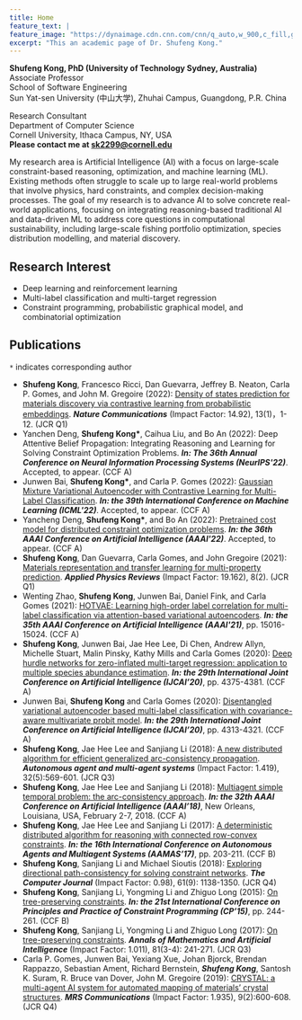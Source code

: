 ```yaml
---
title: Home
feature_text: |
feature_image: "https://dynaimage.cdn.cnn.com/cnn/q_auto,w_900,c_fill,g_auto,h_506,ar_16:9/http%3A%2F%2Fcdn.cnn.com%2Fcnnnext%2Fdam%2Fassets%2F181010131059-australia-best-beaches-cossies-beach-cocos3.jpg"
excerpt: "This an academic page of Dr. Shufeng Kong."
---
```


**Shufeng Kong, PhD (University of Technology Sydney, Australia)**  
Associate Professor  
School of Software Engineering  
Sun Yat-sen University (中山大学), Zhuhai Campus, Guangdong, P.R. China

Research Consultant  
Department of Computer Science  
Cornell University, Ithaca Campus, NY, USA  
**Please contact me at sk2299@cornell.edu**

My research area is Artificial Intelligence (AI) with a focus on large-scale constraint-based reasoning, 
optimization, and machine learning (ML). Existing methods often struggle to
scale up to large real-world problems that involve physics, hard constraints, and complex decision-making processes. 
The goal of my research is to advance AI to solve concrete real-world applications, focusing on
integrating reasoning-based traditional AI and data-driven ML to address core questions in computational sustainability, 
including large-scale fishing portfolio optimization, species distribution modelling, and material discovery.

<!---
{% include button.html text="Fork it" icon="github" link="https://github.com/daviddarnes/alembic" color="#0366d6" %}
{% include button.html text="Buy me a coffee ☕️" link="https://buymeacoffee.com/daviddarnes#support" color="#f68140" %}
{% include button.html text="Tweet it" icon="twitter" link="https://twitter.com/intent/tweet/?url=https://alembic.darn.es&text=Alembic%20-%20A%20Jekyll%20boilerplate%20theme&via=DavidDarnes" color="#0d94e7" %}
{% include button.html text="Install Alembic ⚗️" link="https://github.com/daviddarnes/alembic#installation" %}
-->

## Research Interest
- Deep learning and reinforcement learning
- Multi-label classification and multi-target regression
- Constraint programming, probabilistic graphical model, and combinatorial optimization


<!---
- Clear and elegant design that can be used out of the box or as solid starting point
- Tested in all major browsers, including **IE and Edge**
- Built in **Service Worker** so it can work offline and on slow connections
- **Configurable colours** and typography in a single settings file
- Extensive set of **shortcodes** to include various elements; such as buttons, icons, figure images and more
- Solid **typographic framework** from [Sassline](https://sassline.com/)
- Configurable navigation via a single file
- Modular Jekyll components
- Post category support in the form of a single post index page grouped by category
- Built in live search using JavaScript
- **Contact form** built in using [Formspree](https://formspree.io/)
- Designed with **[Siteleaf](https://www.siteleaf.com/)** in mind
- Has 9 of the most popular networks as performant sharing buttons
- Has documentation
-->

## Publications
`*` indicates corresponding author
- **Shufeng Kong**, Francesco Ricci, Dan Guevarra, Jeffrey B. Neaton, Carla P. Gomes, and John M. Gregoire (2022): [Density of states prediction for materials discovery via contrastive learning from probabilistic embeddings](https://www.nature.com/articles/s41467-022-28543-x). ***Nature Communications*** (Impact Factor: 14.92), 13(1)，1-12. (JCR Q1)
- Yanchen Deng, **Shufeng Kong\***, Caihua Liu, and Bo An (2022): Deep Attentive Belief Propagation: Integrating Reasoning and Learning for Solving Constraint Optimization Problems.  ***In: The 36th Annual Conference on Neural Information Processing Systems (NeurIPS'22)***. Accepted, to appear. (CCF A)
- Junwen Bai, **Shufeng Kong\***, and Carla P. Gomes (2022): [Gaussian Mixture Variational Autoencoder with Contrastive Learning for Multi-Label Classification](https://arxiv.org/abs/2112.00976). ***In: the 39th International Conference on Machine Learning (ICML'22)***. Accepted, to appear. (CCF A)
- Yancheng Deng, **Shufeng Kong\***, and Bo An (2022): [Pretrained cost model for distributed constraint optimization problems](https://arxiv.org/abs/2112.04187). ***In: the 36th AAAI Conference on Artificial Intelligence (AAAI'22)***. Accepted, to appear. (CCF A)
- **Shufeng Kong**, Dan Guevarra, Carla Gomes, and John Gregoire (2021): [Materials representation and transfer learning for multi-property prediction](https://aip.scitation.org/doi/10.1063/5.0047066). ***Applied Physics Reviews*** (Impact Factor: 19.162), 8(2). (JCR Q1)
- Wenting Zhao, **Shufeng Kong**, Junwen Bai, Daniel Fink, and Carla Gomes (2021): [HOTVAE: Learning high-order label correlation for multi-label classification via attention-based variational autoencoders](https://arxiv.org/abs/2103.06375). ***In: the 35th AAAI Conference on Artificial Intelligence (AAAI'21)***, pp. 15016-15024. (CCF A)
- **Shufeng Kong**, Junwen Bai, Jae Hee Lee, Di Chen, Andrew Allyn, Michelle Stuart, Malin Pinsky, Kathy Mills and Carla Gomes (2020): [Deep hurdle networks for zero-inflated multi-target regression: application to multiple species abundance estimation](https://www.ijcai.org/proceedings/2020/603). ***In: the 29th International Joint Conference on Artificial Intelligence (IJCAI’20)***, pp. 4375-4381. (CCF A)
- Junwen Bai, **Shufeng Kong** and Carla Gomes (2020): [Disentangled variational autoencoder based multi-label classification with covariance-aware multivariate probit model](https://www.ijcai.org/proceedings/2020/595). ***In: the 29th International Joint Conference on Artificial Intelligence (IJCAI’20)***, pp. 4313-4321. (CCF A)
- **Shufeng Kong**, Jae Hee Lee and Sanjiang Li (2018): [A new distributed algorithm for efficient generalized arc-consistency propagation](https://link.springer.com/article/10.1007/s10458-018-9388-x). ***Autonomous agent and multi-agent systems*** (Impact Factor: 1.419), 32(5):569-601. (JCR Q3)
- **Shufeng Kong**, Jae Hee Lee and Sanjiang Li (2018): [Multiagent simple temporal problem: the arc-consistency approach](https://www.aaai.org/ocs/index.php/AAAI/AAAI18/paper/view/17182). ***In: the 32th AAAI Conference on Artificial Intelligence (AAAI’18)***, New Orleans, Louisiana, USA, February 2-7, 2018. (CCF A)
- **Shufeng Kong**, Jae Hee Lee and Sanjiang Li (2017): [A deterministic distributed algorithm for reasoning with connected row-convex constraints](http://dl.acm.org/citation.cfm?id=3091159). ***In: the 16th International Conference on Autonomous Agents and Multiagent Systems (AAMAS’17)***, pp. 203-211. (CCF B)
- **Shufeng Kong**, Sanjiang Li and Michael Sioutis (2018): [Exploring directional path-consistency for solving constraint networks](https://academic.oup.com/comjnl/advance-article/doi/10.1093/comjnl/bxx122/4779882). ***The Computer Journal*** (Impact Factor: 0.98), 61(9): 1138-1350. (JCR Q4)
- **Shufeng Kong**, Sanjiang Li, Yongming Li and Zhiguo Long (2015): [On tree-preserving constraints](https://link.springer.com/chapter/10.1007/978-3-319-23219-5_18). ***In: the 21st International Conference on Principles and Practice of Constraint Programming (CP’15)***, pp. 244-261. (CCF B)
- **Shufeng Kong**, Sanjiang Li, Yongming Li and Zhiguo Long (2017): [On tree-preserving constraints](https://link.springer.com/article/10.1007/s10472-017-9552-z). ***Annals of Mathematics and Artificial Intelligence*** (Impact Factor: 1.011), 81(3-4):
241-271. (JCR Q3)
- Carla P. Gomes, Junwen Bai, Yexiang Xue, Johan Bjorck, Brendan Rappazzo, Sebastian Ament, Richard Bernstein, ***Shufeng Kong***, Santosh K. Suram, R. Bruce van Dover, John M. Gregoire (2019): [CRYSTAL: a multi-agent AI system for automated mapping of materials’ crystal structures](https://www.cambridge.org/core/journals/mrs-communications/article/crystal-a-multiagent-ai-system-for-automated-mapping-of-materials-crystal-structures/73E3A4F24120EBD71A782F0ED278ECB3). ***MRS Communications*** (Impact Factor: 1.935), 9(2):600-608. (JCR Q4)




<!---
Here are a few examples of Alembic out in the wild being used in a variety of ways:

- [bawejakunal.github.io](https://bawejakunal.github.io/)
- [case2111.github.io](https://case2111.github.io/)
- [karateca.org](https://www.karateca.org/)

## Installation

### Quick setup

To give you a running start I've put together some starter kits that you can download, fork or even deploy immediately:

- ⚗️🍨 Vanilla Jekyll starter kit  
  [![Deploy to Netlify](https://www.netlify.com/img/deploy/button.svg)](https://app.netlify.com/start/deploy?repository=https://github.com/daviddarnes/alembic-kit){:style="background: none"}
- ⚗️🌲 Forestry starter kit  
  [![Deploy to Forestry](https://assets.forestry.io/import-to-forestry.svg)](https://app.forestry.io/quick-start?repo=daviddarnes/alembic-forestry-kit&engine=jekyll){:style="background: none"}  
  [![Deploy to Netlify](https://www.netlify.com/img/deploy/button.svg)](https://app.netlify.com/start/deploy?repository=https://github.com/daviddarnes/alembic-forestry-kit){:style="background: none"}
- ⚗️💠 Netlify CMS starter kit  
  [![Deploy to Netlify](https://www.netlify.com/img/deploy/button.svg)](https://app.netlify.com/start/deploy?repository=https://github.com/daviddarnes/alembic-netlifycms-kit&stack=cms){:style="background: none"}

- ⚗️:octocat: GitHub Pages with remote theme kit  
  {% include button.html text="Download kit" link="https://github.com/daviddarnes/alembic-kit/archive/remote-theme.zip" color="#24292e" %}
- ⚗️🚀 Stackbit starter kit  
  [![Create with Stackbit](https://assets.stackbit.com/badge/create-with-stackbit.svg)](https://app.stackbit.com/create?theme=https://github.com/daviddarnes/alembic-stackbit-kit){:style="background: none"}

### As a Jekyll theme

1. Add `gem "alembic-jekyll-theme"` to your `Gemfile` to add the theme as a dependancy
2. Run the command `bundle install` in the root of project to install the theme and its dependancies
3. Add `theme: alembic-jekyll-theme` to your `_config.yml` file to set the site theme
4. Run `bundle exec jekyll serve` to build and serve your site
5. Done! Use the [configuration](#configuration) documentation and the example [`_config.yml`](https://github.com/daviddarnes/alembic/blob/master/_config.yml) file to set things like the navigation, contact form and social sharing buttons

### As a GitHub Pages remote theme

1. Add `gem "jekyll-remote-theme"` to your `Gemfile` to add the theme as a dependancy
2. Run the command `bundle install` in the root of project to install the jekyll remote theme gem as a dependancy
3. Add `jekyll-remote-theme` to the list of `plugins` in your `_config.yml` file
4. Add `remote_theme: daviddarnes/alembic@main` to your `_config.yml` file to set the site theme
5. Run `bundle exec jekyll serve` to build and serve your site
6. Done! Use the [configuration](#configuration) documentation and the example [`_config.yml`](https://github.com/daviddarnes/alembic/blob/master/_config.yml) file to set things like the navigation, contact form and social sharing buttons

### As a Boilerplate / Fork

_(deprecated, not recommended)_

1. [Fork the repo](https://github.com/daviddarnes/alembic#fork-destination-box)
2. Replace the `Gemfile` with one stating all the gems used in your project
3. Delete the following unnecessary files/folders: `.github`, `LICENSE`, `screenshot.png`, `CNAME` and `alembic-jekyll-theme.gemspec`
4. Run the command `bundle install` in the root of project to install the jekyll remote theme gem as a dependancy
5. Run `bundle exec jekyll serve` to build and serve your site
6. Done! Use the [configuration](#configuration) documentation and the example [`_config.yml`](https://github.com/daviddarnes/alembic/blob/master/_config.yml) file to set things like the navigation, contact form and social sharing buttons

## Customising

When using Alembic as a theme means you can take advantage of the file overriding method. This allows you to overwrite any file in this theme with your own custom file, by matching the file name and path. The most common example of this would be if you want to add your own styles or change the core style settings.

To add your own styles copy the [`styles.scss`](https://github.com/daviddarnes/alembic/blob/master/assets/styles.scss) into your own project with the same file path (`assets/styles.scss`). From there you can add your own styles, you can even optionally ignore the theme styles by removing the `@import "alembic";` line.

If you're looking to set your own colours and fonts you can overwrite them by matching the variable names from the [`_settings.scss`](https://github.com/daviddarnes/alembic/blob/master/_sass/_settings.scss) file in your own `styles.scss`, make sure to state them before the `@import "alembic";` line so they take effect. The settings are a mixture of custom variables and settings from [Sassline](https://medium.com/@jakegiltsoff/sassline-v2-0-e424b2881e7e) - follow the link to find out how to configure the typographic settings.
-->
